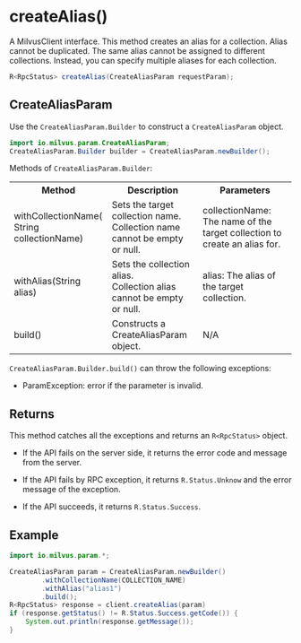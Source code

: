 # createAlias()

A MilvusClient interface. This method creates an alias for a collection. Alias cannot be duplicated. The same alias cannot be assigned to different collections. Instead, you can specify multiple aliases for each collection.

```java
R<RpcStatus> createAlias(CreateAliasParam requestParam);
```

## CreateAliasParam

Use the `CreateAliasParam.Builder` to construct a `CreateAliasParam` object.

```java
import io.milvus.param.CreateAliasParam;
CreateAliasParam.Builder builder = CreateAliasParam.newBuilder();
```

Methods of `CreateAliasParam.Builder`:

<table>
    <tr>
        <th>Method</th>
        <th>Description</th>
        <th>Parameters</th>
    </tr>
    <tr>
        <td>withCollectionName(<br/>String collectionName)</td>
        <td>Sets the target collection name. <br/>Collection name cannot be empty or null.</td>
        <td>collectionName: The name of the target collection to create an alias for.</td>
    </tr>
    <tr>
        <td>withAlias(String alias)</td>
        <td>Sets the collection alias.<br/>Collection alias cannot be empty or null.</td>
        <td>alias: The alias of the target collection.</td>
    </tr>
    <tr>
        <td>build()</td>
        <td>Constructs a CreateAliasParam object.</td>
        <td>N/A</td>
    </tr>
</table>

`CreateAliasParam.Builder.build()` can throw the following exceptions:

- ParamException: error if the parameter is invalid.

## Returns

This method catches all the exceptions and returns an `R<RpcStatus>` object.

- If the API fails on the server side, it returns the error code and message from the server.

- If the API fails by RPC exception, it returns `R.Status.Unknow` and the error message of the exception.

- If the API succeeds, it returns `R.Status.Success`.

## Example

```java
import io.milvus.param.*;

CreateAliasParam param = CreateAliasParam.newBuilder()
        .withCollectionName(COLLECTION_NAME)
        .withAlias("alias1")
        .build();
R<RpcStatus> response = client.createAlias(param)
if (response.getStatus() != R.Status.Success.getCode()) {
    System.out.println(response.getMessage());
}
```
